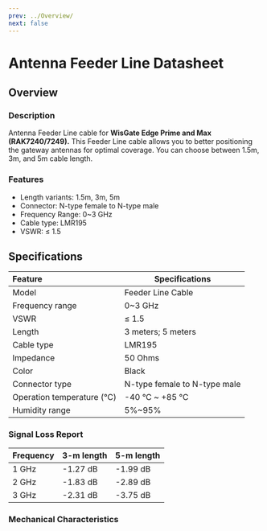 ```yaml
---
prev: ../Overview/
next: false
---
```


# Antenna Feeder Line Datasheet

## Overview
### Description

Antenna Feeder Line cable for **WisGate Edge Prime and Max (RAK7240/7249).**  This Feeder Line cable allows you to better positioning the gateway antennas for optimal coverage. You can choose between 1.5m, 3m, and 5m cable length. 

### Features

- Length variants: 1.5m, 3m, 5m
- Connector: N-type female to N-type male
- Frequency Range: 0~3&nbsp;GHz
- Cable type: LMR195
- VSWR: ≤ 1.5

<rk-img
  src="/assets/images/accessories/antenna-feeder-line/datasheet/cable.png"
  width="35%"
  caption="Antenna Feeder Line Overview "
/>


## Specifications

| Feature                     | Specifications               |
| :-------------------------- | ---------------------------- |
| Model                       | Feeder Line Cable            |
| Frequency range             | 0~3&nbsp;GHz                 |
| VSWR                        | ≤ 1.5                        |
| Length                      | 3 meters; 5 meters           |
| Cable type                  | LMR195                       |
| Impedance                   | 50 Ohms                      |
| Color                       | Black                        |
| Connector type              | N-type female to N-type male |
| Operation temperature (°C)  | -40&nbsp;°C ~ +85&nbsp;°C    |
| Humidity range              | 5%~95%                       |

### Signal Loss Report

|  Frequency |   3-m length  |   5-m length  |
| ---------- | ------------- | ------------- |
| 1&nbsp;GHz | -1.27&nbsp;dB | -1.99&nbsp;dB |
| 2&nbsp;GHz | -1.83&nbsp;dB | -2.89&nbsp;dB |
| 3&nbsp;GHz | -2.31&nbsp;dB | -3.75&nbsp;dB |

### Mechanical Characteristics

<rk-img
  src="/assets/images/accessories/antenna-feeder-line/datasheet/dimensions.png"
  width="100%"
  caption="Antenna Feeder Line Mechanical Dimensions "
/>